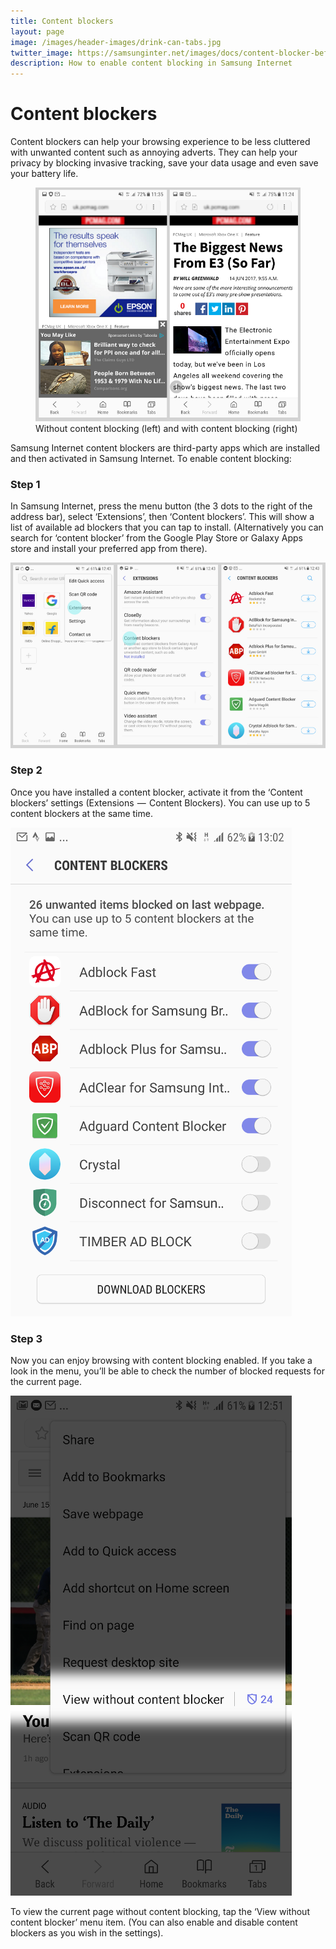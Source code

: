 ```yaml
---
title: Content blockers
layout: page
image: /images/header-images/drink-can-tabs.jpg
twitter_image: https://samsunginter.net/images/docs/content-blocker-before-after.png
description: How to enable content blocking in Samsung Internet
---
```

# Content blockers

Content blockers can help your browsing experience to be less cluttered with unwanted
content such as annoying adverts. They can help your privacy by blocking invasive tracking, 
save your data usage and even save your battery life.

<figure>
  <img src="/images/docs/content-blocker-before-after.png" alt="Content blocking before and after">
  <figcaption>Without content blocking (left) and with content blocking (right)</figcaption>
</figure>

Samsung Internet content blockers are third-party apps which are installed and then 
activated in Samsung Internet. To enable content blocking:

### Step 1

In Samsung Internet, press the menu button (the 3 dots to the right of the address bar), select 
‘Extensions’, then ‘Content blockers’. This will show a list of available ad blockers that you 
can tap to install. (Alternatively you can search for ‘content blocker’ from the Google Play Store 
or Galaxy Apps store and install your preferred app from there).

![Installing content blockers](/images/docs/content-blocker-install.png)

### Step 2

Once you have installed a content blocker, activate it from the ‘Content blockers’ settings 
(Extensions  —  Content Blockers). You can use up to 5 content blockers at the same time.

![Activating content blockers](/images/docs/content-blocker-activate.png)

### Step 3

Now you can enjoy browsing with content blocking enabled. If you take a look in the menu, 
you’ll be able to check the number of blocked requests for the current page.

![Viewing blocked requests](/images/docs/content-blocker-blocked.png)

To view the current page without content blocking, tap the ‘View without content blocker’ 
menu item. (You can also enable and disable content blockers as you wish in the settings).
